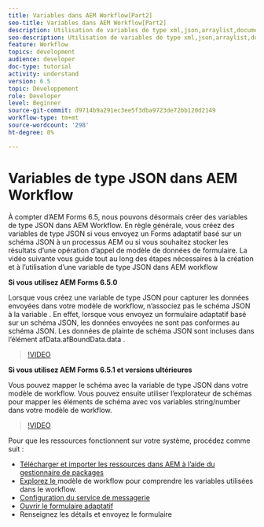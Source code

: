 ```yaml
---
title: Variables dans AEM Workflow[Part2]
seo-title: Variables dans AEM Workflow[Part2]
description: Utilisation de variables de type xml,json,arraylist,document dans le processus aem
seo-description: Utilisation de variables de type xml,json,arraylist,document dans le processus aem
feature: Workflow
topics: development
audience: developer
doc-type: tutorial
activity: understand
version: 6.5
topic: Développement
role: Developer
level: Beginner
source-git-commit: d9714b9a291ec3ee5f3dba9723de72bb120d2149
workflow-type: tm+mt
source-wordcount: '298'
ht-degree: 0%

---
```


# Variables de type JSON dans AEM Workflow

À compter d’AEM Forms 6.5, nous pouvons désormais créer des variables de type JSON dans AEM Workflow. En règle générale, vous créez des variables de type JSON si vous envoyez un Forms adaptatif basé sur un schéma JSON à un processus AEM ou si vous souhaitez stocker les résultats d’une opération d’appel de modèle de données de formulaire. La vidéo suivante vous guide tout au long des étapes nécessaires à la création et à l’utilisation d’une variable de type JSON dans AEM workflow

**Si vous utilisez AEM Forms 6.5.0**

Lorsque vous créez une variable de type JSON pour capturer les données envoyées dans votre modèle de workflow, n’associez pas le schéma JSON à la variable . En effet, lorsque vous envoyez un formulaire adaptatif basé sur un schéma JSON, les données envoyées ne sont pas conformes au schéma JSON. Les données de plainte de schéma JSON sont incluses dans l’élément afData.afBoundData.data .

>[!VIDEO](https://video.tv.adobe.com/v/26444?quality=12&learn=on)


**Si vous utilisez AEM Forms 6.5.1 et versions ultérieures**

Vous pouvez mapper le schéma avec la variable de type JSON dans votre modèle de workflow. Vous pouvez ensuite utiliser l’explorateur de schémas pour mapper les éléments de schéma avec vos variables string/number dans votre modèle de workflow.

>[!VIDEO](https://video.tv.adobe.com/v/28097?quality=12&learn=on)

Pour que les ressources fonctionnent sur votre système, procédez comme suit :

* [Télécharger et importer les ressources dans AEM à l’aide du gestionnaire de packages](assets/jsonandstringvariable.zip)
* [Explorez le ](http://localhost:4502/editor.html/conf/global/settings/workflow/models/jsonvariable.html) modèle de workflow pour comprendre les variables utilisées dans le workflow.
* [Configuration du service de messagerie](https://helpx.adobe.com/experience-manager/6-5/sites/administering/using/notification.html#ConfiguringtheMailService)
* [Ouvrir le formulaire adaptatif](http://localhost:4502/content/dam/formsanddocuments/afbasedonjson/jcr:content?wcmmode=disabled)
* Renseignez les détails et envoyez le formulaire
